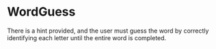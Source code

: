 # WordGuess
There is a hint provided, and the user must guess the word by correctly identifying each letter until the entire word is completed.